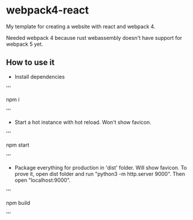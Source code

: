 # webpack4-react
My template for creating a website with react and webpack 4.

Needed webpack 4 because rust webassembly doesn't have support for webpack 5 yet.


## How to use it

 - Install dependencies

'''

npm i

'''

 - Start a hot instance with hot reload. Won't show favicon.

'''

npm start

'''

 - Package everything for production in 'dist' folder. Will show favicon. To prove it, open dist folder and run "python3 -m http.server 9000". Then open "localhost:9000".

'''

npm build

'''
